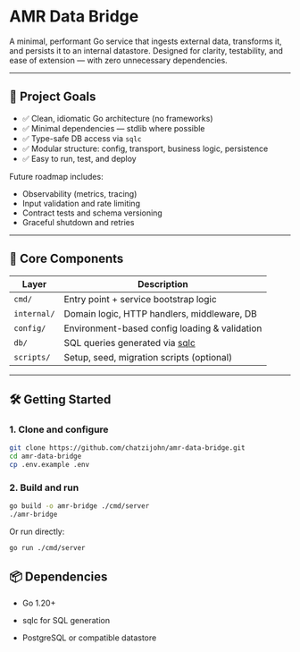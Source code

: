 # AMR Data Bridge

A minimal, performant Go service that ingests external data, transforms it, and persists it to an internal datastore. Designed for clarity, testability, and ease of extension — with zero unnecessary dependencies.

---

## 🚀 Project Goals

- ✅ Clean, idiomatic Go architecture (no frameworks)
- ✅ Minimal dependencies — stdlib where possible
- ✅ Type-safe DB access via `sqlc`
- ✅ Modular structure: config, transport, business logic, persistence
- ✅ Easy to run, test, and deploy

Future roadmap includes:

- Observability (metrics, tracing)
- Input validation and rate limiting
- Contract tests and schema versioning
- Graceful shutdown and retries

---

## 🧩 Core Components

| Layer       | Description                                        |
| ----------- | -------------------------------------------------- |
| `cmd/`      | Entry point + service bootstrap logic              |
| `internal/` | Domain logic, HTTP handlers, middleware, DB        |
| `config/`   | Environment-based config loading & validation      |
| `db/`       | SQL queries generated via [sqlc](https://sqlc.dev) |
| `scripts/`  | Setup, seed, migration scripts (optional)          |

---

## 🛠️ Getting Started

### 1. Clone and configure

```bash
git clone https://github.com/chatzijohn/amr-data-bridge.git
cd amr-data-bridge
cp .env.example .env
```

### 2. Build and run

```bash
go build -o amr-bridge ./cmd/server
./amr-bridge
```

Or run directly:

```bash
go run ./cmd/server
```

## 📦 Dependencies

- Go 1.20+

- sqlc
  for SQL generation

- PostgreSQL
  or compatible datastore
